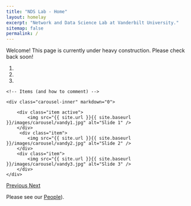 ```yaml
---
title: "NDS Lab - Home"
layout: homelay
excerpt: "Network and Data Science Lab at Vanderbilt University."
sitemap: false
permalink: /
---
```


Welcome! This page is currently under heavy construction. Please check back soon! 

<div markdown="0" id="carousel" class="carousel slide" data-ride="carousel" data-interval="5000" data-pause="hover" >
    <!-- Menu -->
    <ol class="carousel-indicators">
        <li data-target="#carousel" data-slide-to="0" class="active"></li>
        <li data-target="#carousel" data-slide-to="1"></li>
        <li data-target="#carousel" data-slide-to="2"></li>
    </ol>

    <!-- Items (and how to comment) -->
    
    <div class="carousel-inner" markdown="0">

        <div class="item active">
            <img src="{{ site.url }}{{ site.baseurl }}/images/carousel/vandy1.jpg" alt="Slide 1" />
        </div>
         <div class="item">
            <img src="{{ site.url }}{{ site.baseurl }}/images/carousel/vandy2.jpg" alt="Slide 2" />
        </div>
        <div class="item">
            <img src="{{ site.url }}{{ site.baseurl }}/images/carousel/vandy3.jpg" alt="Slide 3" />
        </div>
    </div>
    
  <a class="left carousel-control" href="#carousel" role="button" data-slide="prev">
    <span class="glyphicon glyphicon-chevron-left" aria-hidden="true"></span>
    <span class="sr-only">Previous</span>
  </a>
  <a class="right carousel-control" href="#carousel" role="button" data-slide="next">
    <span class="glyphicon glyphicon-chevron-right" aria-hidden="true"></span>
    <span class="sr-only">Next</span>
  </a>
</div>


Please see our [People](people)).


<!-- 
<figure class="fourth">
  <img src="{{ site.url }}{{ site.baseurl }}/images/logopic/Logo_1.jpg" style="width: 210px">
  <img src="{{ site.url }}{{ site.baseurl }}/images/logopic/Logo_2.jpg" style="width: 110px">
</figure>
-->
